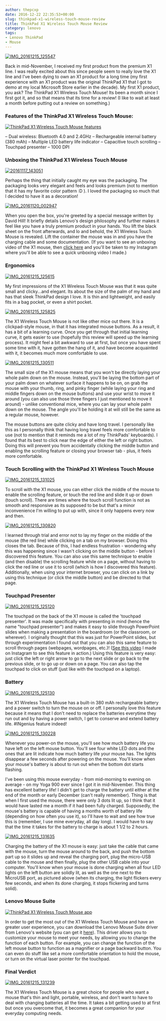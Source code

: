 ```yaml
---
author: thepcxp
date: 2016-12-22 22:35:53+00:00
slug: thinkpad-x1-wireless-touch-mouse-review
title: ThinkPad X1 Wireless Touch Mouse Review
category: lenovo
tags:
- Lenovo ThinkPad
- Mouse
---
```

[![IMG_20161215_125547](https://c3.staticflickr.com/1/313/31642965922_c1c3562d81_z.jpg)](https://www.flickr.com/photos/24995561@N05/31642965922/in/dateposted-public/)

Back in mid-November, I received my first product from the premium X1 line. I was really excited about this since people seem to really love the X1 line and I've been dying to own an X1 product for a long time (my first experience with an X1 product was the original ThinkPad X1 that I got to demo at my local Microsoft Store earlier in the decade). My first X1 product, you ask? The ThinkPad X1 Wireless Touch Mouse! Its been a month since I first got it, and so that means that its time for a review! (I like to wait at least a month before putting out a review on something.)


### 




### Features of the ThinkPad X1 Wireless Touch Mouse:


[![ThinkPad X1 Wireless Touch Mouse features](https://c7.staticflickr.com/1/530/31773764166_13b926bf3a_z.jpg)](https://www.flickr.com/photos/24995561@N05/31773764166/in/dateposted-public/)

– Dual wireless: Bluetooth 4.0 and 2.4GHz
– Rechargeable internal battery (380 mAh)
– Multiple LED battery life indicator
– Capacitive touch scrolling – Touchpad presenter
– 1000 DPI




### Unboxing the ThinkPad X1 Wireless Touch Mouse


[![20161117_143051](https://c1.staticflickr.com/1/336/30969861104_7ed49704a9_z.jpg)](https://www.flickr.com/photos/24995561@N05/30969861104/in/dateposted-public/)

Perhaps the thing that initially caught my eye was the packaging. The packaging looks very elegant and feels and looks premium (not to mention that it has my favorite color pattern :D ). I loved the packaging so much that I decided to have it as a decoration!

[![IMG_20161120_002947](https://c7.staticflickr.com/1/644/31773141206_ed26ca7e36_z.jpg)](https://www.flickr.com/photos/24995561@N05/31773141206/in/dateposted-public/)

When you open the box, you're greeted by a special message written by David Hill! It briefly details Lenovo's design philosophy and further makes it feel like you have a truly premium product in your hands. You lift the black sheet on the front afterwards, and lo and behold, the X1 Wireless Touch Mouse is revealed. Lift the container the mouse was in and you have the charging cable and some documentation. (If you want to see an unboxing video of the X1 mouse, then [click here](https://www.instagram.com/p/BNPu9K7D3G6/?taken-by=projekt61) and you'll be taken to my Instagram where you'll be able to see a quick unboxing video I made.)




### Ergonomics


[![IMG_20161215_125615](https://c6.staticflickr.com/1/723/31790370045_c3082ce3e0_z.jpg)](https://www.flickr.com/photos/24995561@N05/31790370045/in/dateposted-public/)

My first impressions of the X1 Wireless Touch Mouse was that it was quite small and clicky...and elegant. Its about the size of the palm of my hand and has that sleek ThinkPad design I love. It is thin and lightweight, and easily fits in a bag pocket, or even a shirt pocket.

[![IMG_20161215_125825](https://c2.staticflickr.com/1/573/31790356025_193463e0fa_z.jpg)](https://www.flickr.com/photos/24995561@N05/31790356025/in/dateposted-public/)

The X1 Wireless Touch Mouse is not like other mice out there. It is a clickpad-style mouse, in that it has integrated mouse buttons. As a result, it has a bit of a learning curve. Once you get through that initial learning curve, it gets easier to use (hopefully this review will speed up the learning process). It might feel a bit awkward to use at first, but once you have spent some time with it, have gotten the hang of it, and have become acquainted with it, it becomes much more comfortable to use.

[![IMG_20161215_130511](https://c1.staticflickr.com/1/552/31417790680_54b46a370d_z.jpg)](https://www.flickr.com/photos/24995561@N05/31417790680/in/dateposted-public/)

The small size of the X1 mouse means that you won't be directly laying your whole palm down on the mouse. Instead, you'll be laying the bottom part of your palm down on whatever surface it happens to be on, on grab the mouse with your thumb, ring, and pinky finger (while laying your ring and middle fingers down on the mouse buttons) and use your wrist to move it around (you can also use those three fingers I just mentioned to move it around) - unlike conventional mice, where you can lay your whole palm down on the mouse. The angle you'll be holding it at will still be the same as a regular mouse, however.

The mouse buttons are quite clicky and have long travel. I personally like this as I personally think that having long travel feels more comfortable to use (not to mention that it reminds me a lot of my ThinkPads' keyboards). I found that its best to click near the edge of either the left or right button. Doing this will prevent you from accidentally clicking the middle button and enabling the scrolling feature or closing your browser tab - plus, it feels more comfortable.




### Touch Scrolling with the ThinkPad X1 Wireless Touch Mouse


[![IMG_20161215_131025](https://c7.staticflickr.com/1/307/31753070646_0931534535_z.jpg)](https://www.flickr.com/photos/24995561@N05/31753070646/in/dateposted-public/)

To scroll with the X1 mouse, you can either click the middle of the mouse to enable the scrolling feature, or touch the red line and slide it up or down (touch scroll). There are times where the touch scroll function is not as smooth and responsive as its supposed to be but that's a minor inconvenience I'm willing to put up with, since it only happens every now and then.

[![IMG_20161215_130820](https://c6.staticflickr.com/1/357/31673868901_e4e8b63663_z.jpg)](https://www.flickr.com/photos/24995561@N05/31673868901/in/dateposted-public/)

I learned through trial and error not to lay my finger on the middle of the mouse (the red line) while clicking on a tab on my browser. Doing this closes the tab. Because of this, I had endless frustration - wondering why this was happening since I wasn't clicking on the middle button - before I discovered this feature. You can also use this same technique to enable (and then disable) the scrolling feature while on a page, without having to click the red line or use it to scroll (which is how I discovered this feature). Additionally, when using your internet browser, you can click on a link by using this technique (or click the middle button) and be directed to that page.




### Touchpad Presenter


[![IMG_20161215_125120](https://c2.staticflickr.com/1/268/31673858881_8c06dedae8_z.jpg)](https://www.flickr.com/photos/24995561@N05/31673858881/in/dateposted-public/)

The touchpad on the back of the X1 mouse is called the 'touchpad presenter'. It was made specifically with presenting in mind (hence the name "touchpad presenter") and makes it easy to slide through PowerPoint slides when making a presentation in the boardroom (or the classroom, or wherever). I originally thought that this was just for PowerPoint slides, but through experimentation I found out that you can also this same feature to scroll through pages (webpages, wordpages, etc.)! ([See this video](https://www.instagram.com/p/BOVSLeLDNhV/?taken-by=projekt61) I made on Instagram to see this feature in action.) Using this feature is very easy: just click the left or right arrow to go to the next slide or go back to the previous slide, or to go up or down on a page. You can also tap the touchpad to click on stuff (just like with the touchpad on a laptop).




### Battery


[![IMG_20161215_125130](https://c8.staticflickr.com/1/483/30980741303_7a40b7e687_z.jpg)](https://www.flickr.com/photos/24995561@N05/30980741303/in/dateposted-public/)

The X1 Wireless Touch Mouse has a built-in 380 mAh rechargeable battery and a power switch to turn the mouse on or off. I personally love this feature because it means that I don't need to replace the batteries everytime they run out and by having a power switch, I get to conserve and extend battery life. #INgenius feature indeed!

[![IMG_20161215_130228](https://c3.staticflickr.com/1/512/31642969842_157ca500b9_z.jpg)](https://www.flickr.com/photos/24995561@N05/31642969842/in/dateposted-public/)

Whenever you power-on the mouse, you'll see how much battery life you have left on the left mouse button. You'll see four white LED dots and the ones that are lit indicate how much battery life your mouse has. The lights disappear a few seconds after powering on the mouse. You'll know when your mouse's battery is about to run out when the bottom dot starts flashing.

I've been using this mouse everyday - from mid-morning to evening on average - on my Yoga 900 ever since I got it in mid-November. This thing has excellent battery life! I didn't get to charge the battery until either at the end of the month or early December (can't really remember). Thing is that when I first used the mouse, there were only 3 dots lit up, so I think that it would have lasted me a month if it had been fully charged. Supposedly, the mouse's battery is capable of having a months worth of battery life (depending on how often you use it), so I'll have to wait and see how true this is (remember, I use mine everyday, all day long). I would have to say that the time it takes for the battery to charge is about 1 1/2 to 2 hours.

[![IMG_20161215_131635](https://c8.staticflickr.com/1/261/31790365695_0c29ce7674_z.jpg)](https://www.flickr.com/photos/24995561@N05/31790365695/in/dateposted-public/)

Charging the battery of the X1 mouse is easy: just take the cable that came with the mouse, turn the mouse around to the back, and push the bottom part up so it slides up and reveal the charging port, plug the micro-USB cable to the mouse and then finally, plug the other USB cable into your computer. You'll know when your mouse is done charging when all four LED lights on the left button are solidly lit, as well as the one next to the MicroUSB port, as pictured above (when its charging, the light flickers every few seconds, and when its done charging, it stops flickering and turns solid).




### Lenovo Mouse Suite


[![ThinkPad X1 Wireless Touch Mouse app](https://c7.staticflickr.com/1/571/31417785710_d2c89d084b_z.jpg)](https://www.flickr.com/photos/24995561@N05/31417785710/in/dateposted-public/)

In order to get the most out of the X1 Wireless Touch Mouse and have an greater user experience, you can download the Lenovo Mouse Suite driver from Lenovo's website (you can get it [here](http://www.lenovo.com/support/mice)). This driver allows you to customize your mouse to meet your needs, by allowing you to change the function of each button. For example, you can change the function of the left mouse button to function as a magnifier or a page backward button. You can even do stuff like set a more comfortable orientation to hold the mouse, or turn on the virtual laser pointer for the touchpad.




### Final Verdict


[![IMG_20161215_131239](https://c5.staticflickr.com/1/466/31417782660_e6ef1c4ca7_z.jpg)](https://www.flickr.com/photos/24995561@N05/31417782660/in/dateposted-public/)

The X1 Wireless Touch Mouse is a great choice for people who want a mouse that's thin and light, portable, wireless, and don't want to have to deal with changing batteries all the time. It takes a bit getting used to at first but once you overcome that, it becomes a great companion for your everyday computing needs.
